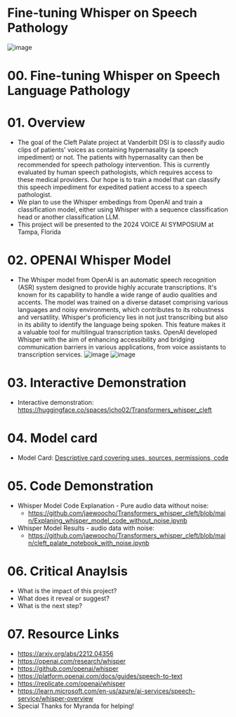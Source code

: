 # Fine-tuning Whisper on Speech Pathology
![image](https://github.com/jaewoocho/Transformers_whisper_cleft/assets/25238652/3d47cdc3-ee14-4913-81ab-4c2efb6e1932)
# 00. Fine-tuning Whisper on Speech Language Pathology
# 01. Overview
- The goal of the Cleft Palate project at Vanderbilt DSI is to classify audio clips of patients' voices as containing hypernasality (a speech impediment) or not. The patients with hypernasality can then be recommended for speech pathology intervention. This is currently evaluated by human speech pathologists, which requires access to these medical providers. Our hope is to train a model that can classify this speech impediment for expedited patient access to a speech pathologist.
- We plan to use the Whisper embedings from OpenAI and train a classification model, either using Whisper with a sequence classification head or another classification LLM.
- This project will be presented to the 2024 VOICE AI SYMPOSIUM at Tampa, Florida

# 02. OPENAI Whisper Model 
- The Whisper model from OpenAI is an automatic speech recognition (ASR) system designed to provide highly accurate transcriptions. It's known for its capability to handle a wide range of audio qualities and accents. The model was trained on a diverse dataset comprising various languages and noisy environments, which contributes to its robustness and versatility. Whisper's proficiency lies in not just transcribing but also in its ability to identify the language being spoken. This feature makes it a valuable tool for multilingual transcription tasks. OpenAI developed Whisper with the aim of enhancing accessibility and bridging communication barriers in various applications, from voice assistants to transcription services.
![image](https://github.com/jaewoocho/Transformers_whisper_cleft/assets/25238652/bad84052-3c7c-4524-b8d5-f0da8bc0f86f)
![image](https://github.com/jaewoocho/Transformers_whisper_cleft/assets/25238652/422985cb-39ca-4de6-9a83-8733bc4240d8)


# 03. Interactive Demonstration
- Interactive demonstration: https://huggingface.co/spaces/jcho02/Transformers_whisper_cleft 

# 04. Model card
- Model Card: [Descriptive card covering uses, sources, permissions, code](https://huggingface.co/jcho02/whisper_cleft)
  
# 05. Code Demonstration 
 - Whisper Model Code Explanation - Pure audio data without noise:
   - https://github.com/jaewoocho/Transformers_whisper_cleft/blob/main/Explaning_whisper_model_code_without_noise.ipynb
 - Whisper Model Results - audio data with noise:
   - https://github.com/jaewoocho/Transformers_whisper_cleft/blob/main/cleft_palate_notebook_with_noise.ipynb 
   
# 06. Critical Anaylsis 
  - What is the impact of this project?
  - What does it reveal or suggest?
  - What is the next step?

# 07. Resource Links
  - https://arxiv.org/abs/2212.04356
  - https://openai.com/research/whisper 
  - https://github.com/openai/whisper 
  - https://platform.openai.com/docs/guides/speech-to-text
  - https://replicate.com/openai/whisper
  - https://learn.microsoft.com/en-us/azure/ai-services/speech-service/whisper-overview
  - Special Thanks for Myranda for helping!
